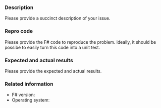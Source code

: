 ### Description

Please provide a succinct description of your issue.

### Repro code

Please provide the F# code to reproduce the problem.
Ideally, it should be possibe to easily turn this code into a unit test.

### Expected and actual results

Please provide the expected and actual results.

### Related information 

* F# version:
* Operating system:
